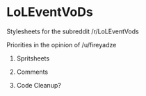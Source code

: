 LoLEventVoDs
============

Stylesheets for the subreddit /r/LoLEventVods

Priorities in the opinion of /u/fireyadze

1. Spritsheets

2. Comments

3. Code Cleanup?


